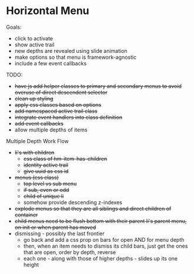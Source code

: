 Horizontal Menu
===============

Goals:
* click to activate
* show active trail
* new depths are revealed using slide animation
* make options so that menu is framework-agnostic
* include a few event callbacks

TODO:
* ~~have js add helper classes to primary and secondary menus to avoid overuse of direct descendent selector~~
* ~~clean up styling~~
* ~~apply css classes based on options~~
* ~~add namespaced active trail class~~
* ~~integrate event handlers into class definition~~
* ~~add event callbacks~~
* allow multiple depths of items

Multiple Depth Work Flow
* ~~li's with children~~
  * ~~css class of hm-item-has-children~~
  * ~~identity active trail~~
  * ~~give uuid as css id~~
* ~~menus (css class)~~
  * ~~top level vs sub menu~~
  * ~~if sub, even or odd~~
  * ~~child of unique li~~
  * somehow provide descending z-indexes
* ~~explode menus so that they are all siblings and direct children of container~~
* ~~child menus need to be flush bottom with their parent li's parent menu, on init or when parent has moved~~
* dismissing - possibly the last frontier
  * go back and add a css prop on bars for open AND for menu depth
  * then, when an item needs to dismiss its child bars, just get the ones that are open, order by depth, reverse
  * each one - along with those of higher depths - slides up its one height
